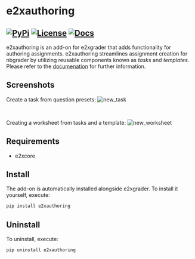 # e2xauthoring
[![PyPi](https://img.shields.io/pypi/v/e2xauthoring)](https://pypi.org/project/e2xauthoring) [![License](https://img.shields.io/badge/License-MIT-blue.svg)](https://opensource.org/licenses/MIT) [![Docs](https://img.shields.io/readthedocs/e2xauthoring)](https://e2xauthoring.readthedocs.io) 
---

e2xauthoring is an add-on for e2xgrader that adds functionality for authoring assignments.
e2xauthoring streamlines assignment creation for nbgrader by utilizing reusable components known as *tasks* and *templates*.
Please refer to the [documenation](https://e2xauthoring.readthedocs.io) for further information.
## Screenshots

Create a task from question presets:
![new_task](docs/source/user_docs/img/new_task.png)

<br/>

Creating a worksheet from tasks and a template:
![new_worksheet](docs/source/user_docs/img/worksheet_options.png)


## Requirements

- e2xcore

## Install

The add-on is automatically installed alongside e2xgrader.
To install it yourself, execute:

```bash
pip install e2xauthoring
```

## Uninstall

To uninstall, execute:

```bash
pip uninstall e2xauthoring
```


